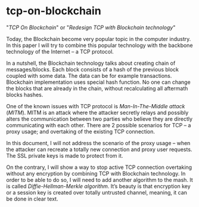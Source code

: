 # tcp-on-blockchain
"*TCP On Blockchain*" or "*Redesign TCP with Blockchain technology*"

Today, the Blockchain become very popular topic in the computer industry. In this paper I will try to combine this popular technology with the backbone technology of the Internet – a TCP protocol.

In a nutshell, the Blockchain technology talks about creating chain of messages/blocks. Each block consists of a hash of the previous block coupled with some data. The data can be for example transactions. Blockchain implementation uses special hash function. No one can change the blocks that are already in the chain, without recalculating all aftermath blocks hashes.

One of the known issues with TCP protocol is *Man-In-The-Middle attack* (*MITM*). MITM is an attack where the attacker secretly relays and possibly alters the communication between two parties who believe they are directly communicating with each other. There are 2 possible scenarios for TCP – a proxy usage; and overtaking of the existing TCP connection.

In this document, I will not address the scenario of the proxy usage – when the attacker can recreate a totally new connection and proxy user requests. The SSL private keys is made to protect from it.

On the contrary, I will show a way to stop active TCP connection overtaking without any encryption by combining TCP with Blockchain technology. In order to be able to do so, I will need to add another algorithm to the mash. It is called *Diffie-Hellman-Merkle algorithm*. It’s beauty is that encryption key or a session key is created over totally untrusted channel, meaning, it can be done in clear text.
